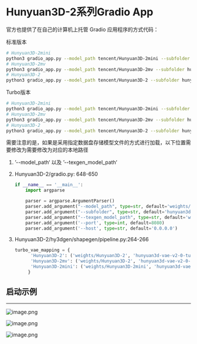 # Hunyuan3D-2系列Gradio App

官方也提供了在自己的计算机上托管 Gradio 应用程序的方式代码：

标准版本

```bash
# Hunyuan3D-2mini
python3 gradio_app.py --model_path tencent/Hunyuan3D-2mini --subfolder hunyuan3d-dit-v2-mini-turbo --texgen_model_path tencent/Hunyuan3D-2 --low_vram_mode --enable_flashvdm
# Hunyuan3D-2mv
python3 gradio_app.py --model_path tencent/Hunyuan3D-2mv --subfolder hunyuan3d-dit-v2-mv-turbo --texgen_model_path tencent/Hunyuan3D-2 --low_vram_mode --enable_flashvdm
# Hunyuan3D-2
python3 gradio_app.py --model_path tencent/Hunyuan3D-2 --subfolder hunyuan3d-dit-v2-0-turbo --texgen_model_path tencent/Hunyuan3D-2 --low_vram_mode --enable_flashvdm
```

Turbo版本

```bash
# Hunyuan3D-2mini
python3 gradio_app.py --model_path tencent/Hunyuan3D-2mini --subfolder hunyuan3d-dit-v2-mini-turbo --texgen_model_path tencent/Hunyuan3D-2 --low_vram_mode --enable_flashvdm
# Hunyuan3D-2mv
python3 gradio_app.py --model_path tencent/Hunyuan3D-2mv --subfolder hunyuan3d-dit-v2-mv-turbo --texgen_model_path tencent/Hunyuan3D-2 --low_vram_mode --enable_flashvdm
# Hunyuan3D-2
python3 gradio_app.py --model_path tencent/Hunyuan3D-2 --subfolder hunyuan3d-dit-v2-0-turbo --texgen_model_path tencent/Hunyuan3D-2 --low_vram_mode --enable_flashvdm
```

需要注意的是，如果是采用指定数据盘存储模型文件的方式进行加载，以下位置需要修改为需要修改为对应的本地路径

1. ’--model_path‘ 以及 ’--texgen_model_path‘ 
2. Hunyuan3D-2/gradio.py: 648-650 
    
    ```python
    if __name__ == '__main__':
        import argparse
    
        parser = argparse.ArgumentParser()
        parser.add_argument("--model_path", type=str, default='weights/Hunyuan3D-2mini') # 修改为自己的模型文件存储路径
        parser.add_argument("--subfolder", type=str, default='hunyuan3d-dit-v2-mini-turbo')
        parser.add_argument("--texgen_model_path", type=str, default='weights/Hunyuan3D-2') # 修改为自己的模型文件存储路径
        parser.add_argument('--port', type=int, default=8080)
        parser.add_argument('--host', type=str, default='0.0.0.0')
    
    ```
    
3. Hunyuan3D-2/hy3dgen/shapegen/pipeline.py:264-266 
    
    ```python
    turbo_vae_mapping = {
          'Hunyuan3D-2': ('weights/Hunyuan3D-2', 'hunyuan3d-vae-v2-0-turbo'), # 修改为自己的模型文件存储路径
          'Hunyuan3D-2mv': ('weights/Hunyuan3D-2', 'hunyuan3d-vae-v2-0-turbo'), # 修改为自己的模型文件存储路径
          'Hunyuan3D-2mini': ('weights/Hunyuan3D-2mini', 'hunyuan3d-vae-v2-mini-turbo'), # 修改为自己的模型文件存储路径
         }
    ```
    

## 启动示例

---

![image.png](image.png)

![image.png](image%201.png)

![image.png](image%202.png)